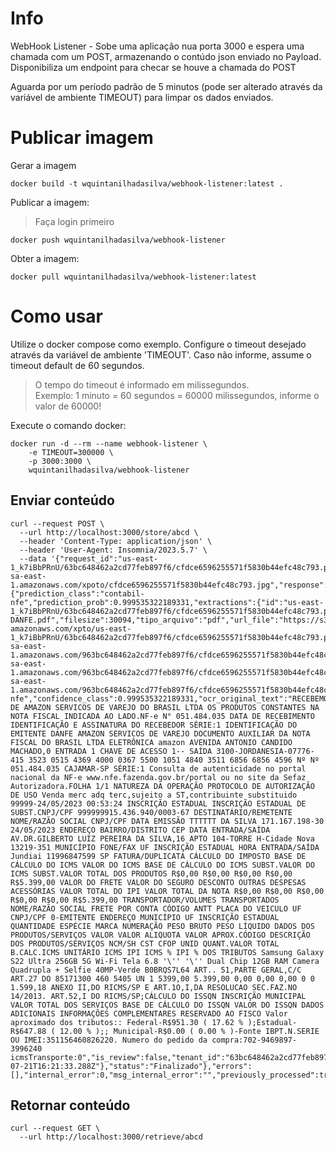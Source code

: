 # Info

WebHook Listener - Sobe uma aplicação nua porta 3000 e espera uma chamada com um POST, armazenando o contúdo json enviado no Payload.
Disponibiliza um endpoint para checar se houve a chamada do POST

Aguarda por um período padrão de 5 minutos (pode ser alterado através da variável de ambiente TIMEOUT) para limpar os dados enviados.

# Publicar imagem

Gerar a imagem

```
docker build -t wquintanilhadasilva/webhook-listener:latest .
```

Publicar a imagem:

> Faça login primeiro

```
docker push wquintanilhadasilva/webhook-listener
```

Obter a imagem:

```
docker pull wquintanilhadasilva/webhook-listener:latest
```

# Como usar

Utilize o docker compose como exemplo. Configure o timeout desejado através da variável de ambiente 'TIMEOUT'.
Caso não informe, assume o timeout default de 60 segundos.
> O tempo do timeout é informado em milissegundos. <br>
> Exemplo: 1 minuto = 60 segundos = 60000 milissegundos, informe o valor de 60000!

Execute o comando docker:

```
docker run -d --rm --name webhook-listener \
    -e TIMEOUT=300000 \
    -p 3000:3000 \
    wquintanilhadasilva/webhook-listener
```

## Enviar conteúdo

```
curl --request POST \
  --url http://localhost:3000/store/abcd \
  --header 'Content-Type: application/json' \
  --header 'User-Agent: Insomnia/2023.5.7' \
  --data '{"request_id":"us-east-1_k7iBbPRnU/63bc648462a2cd77feb897f6/cfdce6596255571f5830b44efc48c793.pdf","url_file":"https://s3-sa-east-1.amazonaws.com/xpoto/cfdce6596255571f5830b44efc48c793.jpg","response":{"prediction_class":"contabil-nfe","prediction_prob":0.999535322189331,"extractions":{"id":"us-east-1_k7iBbPRnU/63bc648462a2cd77feb897f6/cfdce6596255571f5830b44efc48c793.pdf","client_id":"63bc648462a2cd77feb897f6","filename":"1685151915082-DANFE.pdf","filesize":30094,"tipo_arquivo":"pdf","url_file":"https://s3-amazonaws.com/xpto/us-east-1_k7iBbPRnU/63bc648462a2cd77feb897f6/cfdce6596255571f5830b44efc48c793.pdf","url_image":"https://s3-sa-east-1.amazonaws.com/963bc648462a2cd77feb897f6/cfdce6596255571f5830b44efc48c793.jpg","url_text":"https://s3-sa-east-1.amazonaws.com/963bc648462a2cd77feb897f6/cfdce6596255571f5830b44efc48c793.txt","url_thumb":"https://s3-sa-east-1.amazonaws.com/963bc648462a2cd77feb897f6/cfdce6596255571f5830b44efc48c793.jpg","category":"0//Contábil|1//NFe","class":"contabil-nfe","confidence_class":0.999535322189331,"ocr_original_text":"RECEBEMOS DE AMAZON SERVICOS DE VAREJO DO BRASIL LTDA OS PRODUTOS CONSTANTES NA NOTA FISCAL INDICADA AO LADO.NF-e N° 051.484.035 DATA DE RECEBIMENTO IDENTIFICAÇÃO E ASSINATURA DO RECEBEDOR SÉRIE:1 IDENTIFICAÇÃO DO EMITENTE DANFE AMAZON SERVICOS DE VAREJO DOCUMENTO AUXILIAR DA NOTA FISCAL DO BRASIL LTDA ELETRÔNICA amazon AVENIDA ANTONIO CANDIDO MACHADO,0 ENTRADA 1 CHAVE DE ACESSO 1-- SAÍDA 3100-JORDANESIA-07776-415 3523 0515 4369 4000 0367 5500 1051 4840 3511 6856 6856 4596 Nº Nº 051.484.035 CAJAMAR-SP SÉRIE:1 Consulta de autenticidade no portal nacional da NF-e www.nfe.fazenda.gov.br/portal ou no site da Sefaz Autorizadora.FOLHA 1/1 NATUREZA DA OPERAÇÃO PROTOCOLO DE AUTORIZAÇÃO DE USO Venda merc adq terc,sujeito a ST,contribuinte substituido 99999-24/05/2023 00:53:24 INSCRIÇÃO ESTADUAL INSCRIÇÃO ESTADUAL DE SUBST.CNPJ/CPF 999999915.436.940/0003-67 DESTINATÁRIO/REMETENTE NOME/RAZÃO SOCIAL CNPJ/CPF DATA EMISSÃO TTTTTT DA SILVA 171.167.198-30 24/05/2023 ENDEREÇO BAIRRO/DISTRITO CEP DATA ENTRADA/SAÍDA AV.DR.GILBERTO LUIZ PEREIRA DA SILVA,16 APTO 104-TORRE H-Cidade Nova 13219-351 MUNICÍPIO FONE/FAX UF INSCRIÇÃO ESTADUAL HORA ENTRADA/SAÍDA Jundiai 11996847599 SP FATURA/DUPLICATA CÁLCULO DO IMPOSTO BASE DE CÁLCULO DO ICMS VALOR DO ICMS BASE DE CÁLCULO DO ICMS SUBST.VALOR DO ICMS SUBST.VALOR TOTAL DOS PRODUTOS R$0,00 R$0,00 R$0,00 R$0,00 R$5.399,00 VALOR DO FRETE VALOR DO SEGURO DESCONTO OUTRAS DESPESAS ACESSÓRIAS VALOR TOTAL DO IPI VALOR TOTAL DA NOTA R$0,00 R$0,00 R$0,00 R$0,00 R$0,00 R$5.399,00 TRANSPORTADOR/VOLUMES TRANSPORTADOS NOME/RAZÃO SOCIAL FRETE POR CONTA CÓDIGO ANTT PLACA DO VEICULO UF CNPJ/CPF 0-EMITENTE ENDEREÇO MUNICÍPIO UF INSCRIÇÃO ESTADUAL QUANTIDADE ESPÉCIE MARCA NUMERAÇÃO PESO BRUTO PESO LÍQUIDO DADOS DOS PRODUTOS/SERVIÇOS VALOR VALOR ALIQUOTA VALOR APROX.CÓDIGO DESCRIÇÃO DOS PRODUTOS/SERVIÇOS NCM/SH CST CFOP UNID QUANT.VALOR TOTAL B.CALC.ICMS UNITÁRIO ICMS IPI ICMS % IPI % DOS TRIBUTOS Samsung Galaxy S22 Ultra 256GB 5G Wi-Fi Tela 6.8 '\'' '\'' Dual Chip 12GB RAM Camera Quadrupla + Selfie 40MP-Verde B0BRQS7L64 ART.. 51,PARTE GERAL,C/C ART.27 DO 85171300 460 5405 UN 1 5399,00 5.399,00 0,00 0,00 0,00 0 0 1.599,18 ANEXO II,DO RICMS/SP E ART.1O,I,DA RESOLUCAO SEC.FAZ.NO 14/2013. ART.52,I DO RICMS/SP;CÁLCULO DO ISSQN INSCRIÇÃO MUNICIPAL VALOR TOTAL DOS SERVIÇOS BASE DE CÁLCULO DO ISSQN VALOR DO ISSQN DADOS ADICIONAIS INFORMAÇÕES COMPLEMENTARES RESERVADO AO FISCO Valor aproximado dos tributos:: Federal-R$951.30 ( 17.62 % );Estadual-R$647.88 ( 12.00 % );; Municipal-R$0.00 ( 0.00 % )-Fonte IBPT.N.SERIE OU IMEI:351156460826220. Numero do pedido da compra:702-9469897-3996240 icmsTransporte:0","is_review":false,"tenant_id":"63bc648462a2cd77feb897f6","chave_acesso":"9999999940000367550010514840351168564596","last_update":"2023-07-21T16:21:33.288Z"},"status":"Finalizado"},"errors":[],"internal_error":0,"msg_internal_error":"","previously_processed":true,"real_class":null,"class_in_contract":true}'
```

## Retornar conteúdo

```
curl --request GET \
  --url http://localhost:3000/retrieve/abcd
```
